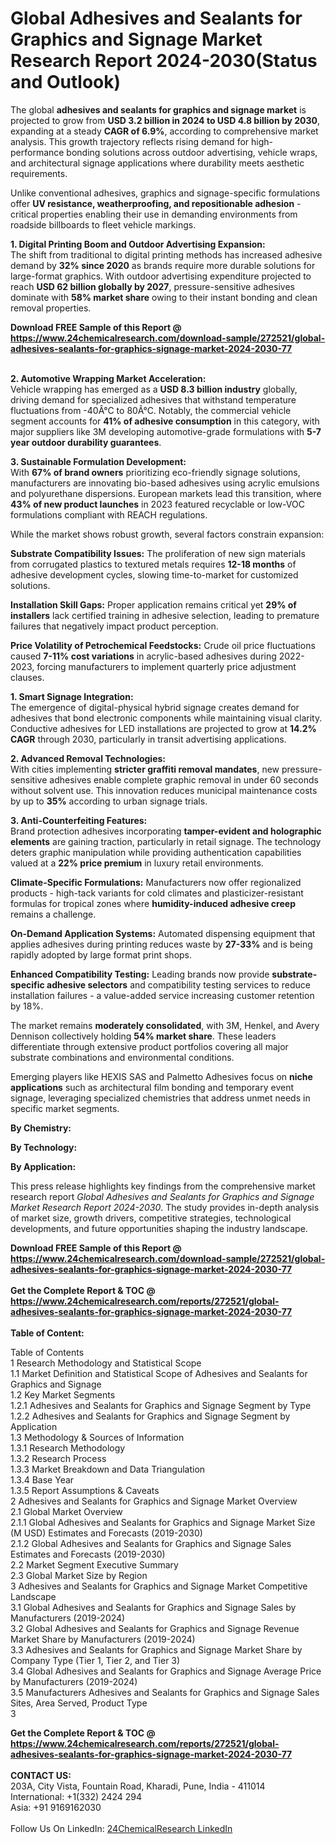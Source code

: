 <h1>Global Adhesives and Sealants for Graphics and Signage Market Research Report 2024-2030(Status and Outlook)</h1><p>The global <strong>adhesives and sealants for graphics and signage market</strong> is projected to grow from <strong>USD 3.2 billion in 2024 to USD 4.8 billion by 2030</strong>, expanding at a steady <strong>CAGR of 6.9%</strong>, according to comprehensive market analysis. This growth trajectory reflects rising demand for high-performance bonding solutions across outdoor advertising, vehicle wraps, and architectural signage applications where durability meets aesthetic requirements.</p><p>Unlike conventional adhesives, graphics and signage-specific formulations offer <strong>UV resistance, weatherproofing, and repositionable adhesion</strong> - critical properties enabling their use in demanding environments from roadside billboards to fleet vehicle markings.</p><p><strong>1. Digital Printing Boom and Outdoor Advertising Expansion:</strong><br>
The shift from traditional to digital printing methods has increased adhesive demand by <strong>32% since 2020</strong> as brands require more durable solutions for large-format graphics. With outdoor advertising expenditure projected to reach <strong>USD 62 billion globally by 2027</strong>, pressure-sensitive adhesives dominate with <strong>58% market share</strong> owing to their instant bonding and clean removal properties.</p><div><b>Download FREE Sample of this Report @ 
            <a href="https://www.24chemicalresearch.com/download-sample/272521/global-adhesives-sealants-for-graphics-signage-market-2024-2030-77">
            https://www.24chemicalresearch.com/download-sample/272521/global-adhesives-sealants-for-graphics-signage-market-2024-2030-77</a></b></div><br><p><strong>2. Automotive Wrapping Market Acceleration:</strong><br>
Vehicle wrapping has emerged as a <strong>USD 8.3 billion industry</strong> globally, driving demand for specialized adhesives that withstand temperature fluctuations from -40Â°C to 80Â°C. Notably, the commercial vehicle segment accounts for <strong>41% of adhesive consumption</strong> in this category, with major suppliers like 3M developing automotive-grade formulations with <strong>5-7 year outdoor durability guarantees</strong>.</p><p><strong>3. Sustainable Formulation Development:</strong><br>
With <strong>67% of brand owners</strong> prioritizing eco-friendly signage solutions, manufacturers are innovating bio-based adhesives using acrylic emulsions and polyurethane dispersions. European markets lead this transition, where <strong>43% of new product launches</strong> in 2023 featured recyclable or low-VOC formulations compliant with REACH regulations.</p><p>While the market shows robust growth, several factors constrain expansion:</p><p><strong>Substrate Compatibility Issues:</strong> The proliferation of new sign materials from corrugated plastics to textured metals requires <strong>12-18 months</strong> of adhesive development cycles, slowing time-to-market for customized solutions.</p><p><strong>Installation Skill Gaps:</strong> Proper application remains critical yet <strong>29% of installers</strong> lack certified training in adhesive selection, leading to premature failures that negatively impact product perception.</p><p><strong>Price Volatility of Petrochemical Feedstocks:</strong> Crude oil price fluctuations caused <strong>7-11% cost variations</strong> in acrylic-based adhesives during 2022-2023, forcing manufacturers to implement quarterly price adjustment clauses.</p><p><strong>1. Smart Signage Integration:</strong><br>
The emergence of digital-physical hybrid signage creates demand for adhesives that bond electronic components while maintaining visual clarity. Conductive adhesives for LED installations are projected to grow at <strong>14.2% CAGR</strong> through 2030, particularly in transit advertising applications.</p><p><strong>2. Advanced Removal Technologies:</strong><br>
With cities implementing <strong>stricter graffiti removal mandates</strong>, new pressure-sensitive adhesives enable complete graphic removal in under 60 seconds without solvent use. This innovation reduces municipal maintenance costs by up to <strong>35%</strong> according to urban signage trials.</p><p><strong>3. Anti-Counterfeiting Features:</strong><br>
Brand protection adhesives incorporating <strong>tamper-evident and holographic elements</strong> are gaining traction, particularly in retail signage. The technology deters graphic manipulation while providing authentication capabilities valued at a <strong>22% price premium</strong> in luxury retail environments.</p><p><strong>Climate-Specific Formulations:</strong> Manufacturers now offer regionalized products - high-tack variants for cold climates and plasticizer-resistant formulas for tropical zones where <strong>humidity-induced adhesive creep</strong> remains a challenge.</p><p><strong>On-Demand Application Systems:</strong> Automated dispensing equipment that applies adhesives during printing reduces waste by <strong>27-33%</strong> and is being rapidly adopted by large format print shops.</p><p><strong>Enhanced Compatibility Testing:</strong> Leading brands now provide <strong>substrate-specific adhesive selectors</strong> and compatibility testing services to reduce installation failures - a value-added service increasing customer retention by 18%.</p><p>The market remains <strong>moderately consolidated</strong>, with 3M, Henkel, and Avery Dennison collectively holding <strong>54% market share</strong>. These leaders differentiate through extensive product portfolios covering all major substrate combinations and environmental conditions.</p><p>Emerging players like HEXIS SAS and Palmetto Adhesives focus on <strong>niche applications</strong> such as architectural film bonding and temporary event signage, leveraging specialized chemistries that address unmet needs in specific market segments.</p><p><strong>By Chemistry:</strong></p><p><strong>By Technology:</strong></p><p><strong>By Application:</strong></p><p>This press release highlights key findings from the comprehensive market research report <em>Global Adhesives and Sealants for Graphics and Signage Market Research Report 2024-2030</em>. The study provides in-depth analysis of market size, growth drivers, competitive strategies, technological developments, and future opportunities shaping the industry landscape.</p><div><b>Download FREE Sample of this Report @ 
            <a href="https://www.24chemicalresearch.com/download-sample/272521/global-adhesives-sealants-for-graphics-signage-market-2024-2030-77">
            https://www.24chemicalresearch.com/download-sample/272521/global-adhesives-sealants-for-graphics-signage-market-2024-2030-77</a></b></div><br><div><b>Get the Complete Report & TOC @ 
            <a href="https://www.24chemicalresearch.com/reports/272521/global-adhesives-sealants-for-graphics-signage-market-2024-2030-77">
            https://www.24chemicalresearch.com/reports/272521/global-adhesives-sealants-for-graphics-signage-market-2024-2030-77</a></b></div><br>
            <b>Table of Content:</b><p>Table of Contents<br />
1 Research Methodology and Statistical Scope<br />
1.1 Market Definition and Statistical Scope of Adhesives and Sealants for Graphics and Signage<br />
1.2 Key Market Segments<br />
1.2.1 Adhesives and Sealants for Graphics and Signage Segment by Type<br />
1.2.2 Adhesives and Sealants for Graphics and Signage Segment by Application<br />
1.3 Methodology & Sources of Information<br />
1.3.1 Research Methodology<br />
1.3.2 Research Process<br />
1.3.3 Market Breakdown and Data Triangulation<br />
1.3.4 Base Year<br />
1.3.5 Report Assumptions & Caveats<br />
2 Adhesives and Sealants for Graphics and Signage Market Overview<br />
2.1 Global Market Overview<br />
2.1.1 Global Adhesives and Sealants for Graphics and Signage Market Size (M USD) Estimates and Forecasts (2019-2030)<br />
2.1.2 Global Adhesives and Sealants for Graphics and Signage Sales Estimates and Forecasts (2019-2030)<br />
2.2 Market Segment Executive Summary<br />
2.3 Global Market Size by Region<br />
3 Adhesives and Sealants for Graphics and Signage Market Competitive Landscape<br />
3.1 Global Adhesives and Sealants for Graphics and Signage Sales by Manufacturers (2019-2024)<br />
3.2 Global Adhesives and Sealants for Graphics and Signage Revenue Market Share by Manufacturers (2019-2024)<br />
3.3 Adhesives and Sealants for Graphics and Signage Market Share by Company Type (Tier 1, Tier 2, and Tier 3)<br />
3.4 Global Adhesives and Sealants for Graphics and Signage Average Price by Manufacturers (2019-2024)<br />
3.5 Manufacturers Adhesives and Sealants for Graphics and Signage Sales Sites, Area Served, Product Type<br />
3</p><div><b>Get the Complete Report & TOC @ 
            <a href="https://www.24chemicalresearch.com/reports/272521/global-adhesives-sealants-for-graphics-signage-market-2024-2030-77">
            https://www.24chemicalresearch.com/reports/272521/global-adhesives-sealants-for-graphics-signage-market-2024-2030-77</a></b></div><br><b>CONTACT US:</b><br>
            203A, City Vista, Fountain Road, Kharadi, Pune, India - 411014<br>
            International: +1(332) 2424 294<br>
            Asia: +91 9169162030 <br><br>
            Follow Us On LinkedIn: <a href="https://www.linkedin.com/company/24chemicalresearch/">24ChemicalResearch LinkedIn</a>